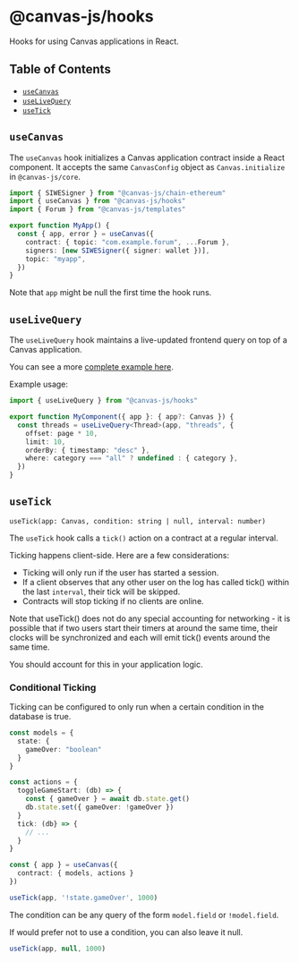 # @canvas-js/hooks

Hooks for using Canvas applications in React.

## Table of Contents

- [`useCanvas`](#usecanvas)
- [`useLiveQuery`](#uselivequery)
- [`useTick`](#usetick)

## `useCanvas`

The `useCanvas` hook initializes a Canvas application contract inside a React component. It accepts the same `CanvasConfig` object as `Canvas.initialize` in `@canvas-js/core`.

```ts
import { SIWESigner } from "@canvas-js/chain-ethereum"
import { useCanvas } from "@canvas-js/hooks"
import { Forum } from "@canvas-js/templates"

export function MyApp() {
  const { app, error } = useCanvas({
    contract: { topic: "com.example.forum", ...Forum },
    signers: [new SIWESigner({ signer: wallet })],
    topic: "myapp",
  })
}
```

Note that `app` might be null the first time the hook runs.

## `useLiveQuery`

The `useLiveQuery` hook maintains a live-updated frontend query on top of a Canvas application.

You can see a more [complete example here](/readme-core.html#subscribing-to-live-queries).

Example usage:

```ts
import { useLiveQuery } from "@canvas-js/hooks"

export function MyComponent({ app }: { app?: Canvas }) {
  const threads = useLiveQuery<Thread>(app, "threads", {
    offset: page * 10,
    limit: 10,
    orderBy: { timestamp: "desc" },
    where: category === "all" ? undefined : { category },
  })
}
```

## `useTick`

`useTick(app: Canvas, condition: string | null, interval: number)`

The `useTick` hook calls a `tick()` action on a contract at a regular interval.

Ticking happens client-side. Here are a few considerations:

* Ticking will only run if the user has started a session.
* If a client observes that any other user on the log has called tick()
  within the last `interval`, their tick will be skipped.
* Contracts will stop ticking if no clients are online.

Note that useTick() does not do any special accounting for networking -
it is possible that if two users start their timers at around the same time, their
clocks will be synchronized and each will emit tick() events around the same time.

You should account for this in your application logic.

### Conditional Ticking

Ticking can be configured to only run when a certain condition in the database is true.

```ts
const models = {
  state: {
    gameOver: "boolean"
  }
}

const actions = {
  toggleGameStart: (db) => {
    const { gameOver } = await db.state.get()
    db.state.set({ gameOver: !gameOver })
  }
  tick: (db} => {
    // ...
  }
}

const { app } = useCanvas({
  contract: { models, actions }
})

useTick(app, '!state.gameOver', 1000)
```

The condition can be any query of the form `model.field` or `!model.field`.

If would prefer not to use a condition, you can also leave it null.

```ts
useTick(app, null, 1000)
```
